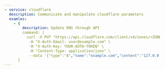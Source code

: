 ```yaml
---
- service: cloudflare
  description: Communicate and manipulate cloudflare parameters
  examles:
    - { 
        description: Update DNS through API
        command: |
          curl -X PUT "https://api.cloudflare.com/client/v4/zones/<ZONE_IDENTIFIER>/dns_records/<RECORD_ID>" \
           -H "X-Auth-Email: user@example.com" \
           -H "X-Auth-Key: YOUR-AUTH-TOKEN" \
           -H "Content-Type: application/json" \
           --data '{"type":"A","name":"example.com","content":"127.0.0.1","ttl":{},"proxied":false}'
      }
---
```

